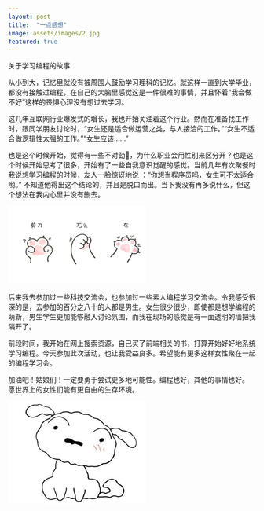 ```yaml
---
layout: post
title:  "一点感想"
image: assets/images/2.jpg
featured: true
---
```

关于学习编程的故事

从小到大，记忆里就没有被周围人鼓励学习理科的记忆。就这样一直到大学毕业，都没有接触过编程，在自己的大脑里感觉这是一件很难的事情，并且怀着“我会做不好”这样的畏惧心理没有想过去学习。

这几年互联网行业爆发式的增长，我也开始关注着这个行业。然而在准备找工作时，跟同学朋友讨论时，“女生还是适合做运营之类，与人接洽的工作。”“女生不适合做逻辑性太强的工作。”“女生应该……”

也是这个时候开始，觉得有一些不对劲🤨，为什么职业会用性别来区分开？也是这个时候开始思考了很多，开始有了一些自我意识觉醒的感觉。当前几年有次聚餐时我说想学习编程的时候，友人一脸惊讶地说 ：“你想当程序员吗，女生可不太适合哟。” 不知道他得出这个结论的，并且是脱口而出。当下我没有再多说什么，但这个想法在我内心里并没有删去。

![1](../assets/images/1.jpg)

后来我去参加过一些科技交流会，也参加过一些素人编程学习交流会。令我感受很深的是，去参加的百分之八十的人都是男生。女生很少很少，即使都是想学编程的萌新，男生学生更加能够融入讨论氛围，而我在现场的感觉是有一面透明的墙把我隔开了。

前段时间，我开始在网上搜索资源，自己买了前端相关的书，打算开始好好地系统学习编程。今天参加此次活动，也让我受益良多。希望能有更多这样女性聚在一起的编程学习会。

加油吧！姑娘们！一定要勇于尝试更多地可能性。编程也好，其他的事情也好。
愿世界上的女性们能有更自由的生存环境。

![2](../assets/images/2.jpg)
